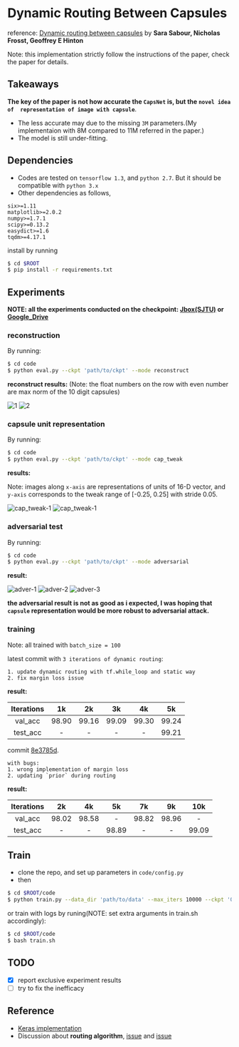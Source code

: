 # Dynamic Routing Between Capsules
reference: [Dynamic routing between capsules](https://arxiv.org/abs/1710.09829v1) by **Sara Sabour, Nicholas Frosst, Geoffrey E Hinton**

Note: this implementation strictly follow the instructions of the paper, check the paper for details.

## Takeaways

**The key of the paper is not how accurate the `CapsNet` is, but the `novel idea of 
representation of image with capsule`**.

* The less accurate may due to the missing `3M` parameters.(My implementaion with 8M 
compared to 11M referred in the paper.)
* The model is still under-fitting.

## Dependencies

* Codes are tested on `tensorflow 1.3`, and `python 2.7`. But it should be compatible with `python 3.x`
* Other dependencies as follows, 

```
six>=1.11
matplotlib>=2.0.2
numpy>=1.7.1
scipy>=0.13.2
easydict>=1.6
tqdm>=4.17.1
```
install by running 

```bash
$ cd $ROOT
$ pip install -r requirements.txt
``` 

## Experiments

**NOTE: all the experiments conducted on the checkpoint: [Jbox(SJTU)](https://jbox.sjtu.edu.cn/l/SHwJ5d) or
[Google_Drive](https://drive.google.com/file/d/0B42lXNgnb27XZ0JKRjdiVldyRzQ/view?usp=sharing)**

### reconstruction 

By running:
```bash
$ cd code
$ python eval.py --ckpt 'path/to/ckpt' --mode reconstruct
```
**reconstruct results:**
(Note: the float numbers on the row with even number are max norm of the 10 digit capsules)

![1](./figs/reconstruct/2.png)
![2](./figs/reconstruct/2.png)


### capsule unit representation

By running:
```bash
$ cd code
$ python eval.py --ckpt 'path/to/ckpt' --mode cap_tweak
```
**results:**  

Note: images along `x-axis` are representations of units of 16-D vector, and `y-axis` corresponds 
to the tweak range of [-0.25, 0.25] with stride 0.05.

![cap_tweak-1](./figs/cap_tweak/class_3.png)
![cap_tweak-1](./figs/cap_tweak/class_6.png)

### adversarial test
By running:
```bash
$ cd code
$ python eval.py --ckpt 'path/to/ckpt' --mode adversarial
```

**result:**

![adver-1](./figs/adversarial/0_to_8.png)
![adver-2](./figs/adversarial/3_to_8.png)
![adver-3](./figs/adversarial/5_to_0.png)

**the adversarial result is not as good as i expected, I was hoping that `capsule` representation 
would be more robust to adversarial attack.**

### training 

Note: all trained with `batch_size = 100`

latest commit with `3 iterations of dynamic routing`:
    
    1. update dynamic routing with tf.while_loop and static way
    2. fix margin loss issue
    
**result:**

Iterations | 1k     | 2k    | 3k    | 4k    | 5k    
:---------:|:------:|:-----:|:-----:|:-----:|:-----:
  val_acc  | 98.90  | 99.16 | 99.09 | 99.30 | 99.24
  test_acc |   -    |   -   | -     |   -   |  99.21 

commit [8e3785d](https://github.com/InnerPeace-Wu/CapsNet-tensorflow/tree/8e3785d5b6f34c13c81555edd97a6241a7885209). 

    with bugs:
    1. wrong implementation of margin loss
    2. updating `prior` during routing 
    
**result:**

Iterations | 2k     | 4k    | 5k    | 7k    | 9k    | 10k   
:---------:|:------:|:-----:|:-----:|:-----:|:-----:|:-----:
  val_acc  | 98.02  | 98.58 |  -    | 98.82 | 98.96 | -
  test_acc |   -    |   -   | 98.89 |   -   |   -   | 99.09 
  

## Train

* clone the repo, and set up parameters in `code/config.py`
* then 

```bash
$ cd $ROOT/code
$ python train.py --data_dir 'path/to/data' --max_iters 10000 --ckpt 'OPTIONAL:path/to/ckpt' --batch_size 100
```
or train with logs by runing(NOTE: set extra arguments in train.sh accordingly):

```bash
$ cd $ROOT/code
$ bash train.sh
```

## TODO
- [x] report exclusive experiment results
- [ ] try to fix the inefficacy

## Reference

* [Keras implementation](https://github.com/XifengGuo/CapsNet-Keras)
* Discussion about **routing algorithm**, [issue](https://github.com/naturomics/CapsNet-Tensorflow/issues/8) and [issue](https://github.com/XifengGuo/CapsNet-Keras/issues/1)

